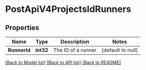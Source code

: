 # PostApiV4ProjectsIdRunners

## Properties
Name | Type | Description | Notes
------------ | ------------- | ------------- | -------------
**RunnerId** | **int32** | The ID of a runner | [default to null]

[[Back to Model list]](../README.md#documentation-for-models) [[Back to API list]](../README.md#documentation-for-api-endpoints) [[Back to README]](../README.md)


